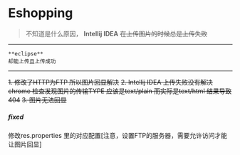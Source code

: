 # Eshopping

>不知道是什么原因，
    **Intellij IDEA** 
   <del> 在上传图片的时候总是上传失败</del>

---   ---
>
    **eclipse** 
    却能上传且上传成功
    
---   ---
    
<del>1. 修改了HTTP为FTP 所以图片回显解决</del>
<del>2. Intellij IDEA 上传失败没有解决     chrome 检查发现图片的传输TYPE    应该是text/plain    而实际是text/html    结果导致404</del>
<del>3. 图片无法回显</del>

##### *fixed*

修改res.properties 里的对应配置[注意，设置FTP的服务器，需要允许访问才能让图片回显]
